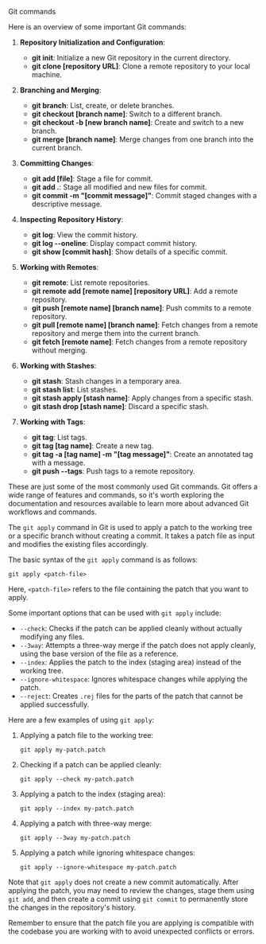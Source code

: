 Git commands

Here is an overview of some important Git commands:

1. **Repository Initialization and Configuration**:
   - **git init**: Initialize a new Git repository in the current directory.
   - **git clone [repository URL]**: Clone a remote repository to your local machine.

2. **Branching and Merging**:
   - **git branch**: List, create, or delete branches.
   - **git checkout [branch name]**: Switch to a different branch.
   - **git checkout -b [new branch name]**: Create and switch to a new branch.
   - **git merge [branch name]**: Merge changes from one branch into the current branch.

3. **Committing Changes**:
   - **git add [file]**: Stage a file for commit.
   - **git add .**: Stage all modified and new files for commit.
   - **git commit -m "[commit message]"**: Commit staged changes with a descriptive message.

4. **Inspecting Repository History**:
   - **git log**: View the commit history.
   - **git log --oneline**: Display compact commit history.
   - **git show [commit hash]**: Show details of a specific commit.

5. **Working with Remotes**:
   - **git remote**: List remote repositories.
   - **git remote add [remote name] [repository URL]**: Add a remote repository.
   - **git push [remote name] [branch name]**: Push commits to a remote repository.
   - **git pull [remote name] [branch name]**: Fetch changes from a remote repository and merge them into the current branch.
   - **git fetch [remote name]**: Fetch changes from a remote repository without merging.

6. **Working with Stashes**:
   - **git stash**: Stash changes in a temporary area.
   - **git stash list**: List stashes.
   - **git stash apply [stash name]**: Apply changes from a specific stash.
   - **git stash drop [stash name]**: Discard a specific stash.

7. **Working with Tags**:
   - **git tag**: List tags.
   - **git tag [tag name]**: Create a new tag.
   - **git tag -a [tag name] -m "[tag message]"**: Create an annotated tag with a message.
   - **git push --tags**: Push tags to a remote repository.

These are just some of the most commonly used Git commands. Git offers a wide range of features and commands, so it's worth exploring the documentation and resources available to learn more about advanced Git workflows and commands.

The `git apply` command in Git is used to apply a patch to the working tree or a specific branch without creating a commit. It takes a patch file as input and modifies the existing files accordingly.

The basic syntax of the `git apply` command is as follows:

```
git apply <patch-file>
```

Here, `<patch-file>` refers to the file containing the patch that you want to apply.

Some important options that can be used with `git apply` include:

- `--check`: Checks if the patch can be applied cleanly without actually modifying any files.
- `--3way`: Attempts a three-way merge if the patch does not apply cleanly, using the base version of the file as a reference.
- `--index`: Applies the patch to the index (staging area) instead of the working tree.
- `--ignore-whitespace`: Ignores whitespace changes while applying the patch.
- `--reject`: Creates `.rej` files for the parts of the patch that cannot be applied successfully.

Here are a few examples of using `git apply`:

1. Applying a patch file to the working tree:
   ```
   git apply my-patch.patch
   ```

2. Checking if a patch can be applied cleanly:
   ```
   git apply --check my-patch.patch
   ```

3. Applying a patch to the index (staging area):
   ```
   git apply --index my-patch.patch
   ```

4. Applying a patch with three-way merge:
   ```
   git apply --3way my-patch.patch
   ```

5. Applying a patch while ignoring whitespace changes:
   ```
   git apply --ignore-whitespace my-patch.patch
   ```

Note that `git apply` does not create a new commit automatically. After applying the patch, you may need to review the changes, stage them using `git add`, and then create a commit using `git commit` to permanently store the changes in the repository's history.

Remember to ensure that the patch file you are applying is compatible with the codebase you are working with to avoid unexpected conflicts or errors.